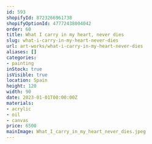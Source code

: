 ```yaml
---
id: 593
shopifyId: 8723266961738
shopifyOptionId: 47772438004042
order: 60
title: What I carry in my heart, never dies
slug: what-i-carry-in-my-heart-never-dies
url: art-works/what-i-carry-in-my-heart-never-dies
aliases: []
categories:
- painting
inStock: true
isVisible: true
location: Spain
height: 120
width: 90
date: 2023-01-01T00:00:00Z
materials:
- acrylic
- oil
- canvas
price: 6500
mainImage: What_I_carry_in_my_heart_never_dies.jpeg
---
```

